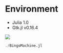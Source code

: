# Environment
- Julia 1.0
- Gtk.jl v0.16.4

<img src="../../screenshots/bingomachine.png" align="middle" />

```julia
./BingoMachine.jl
```
